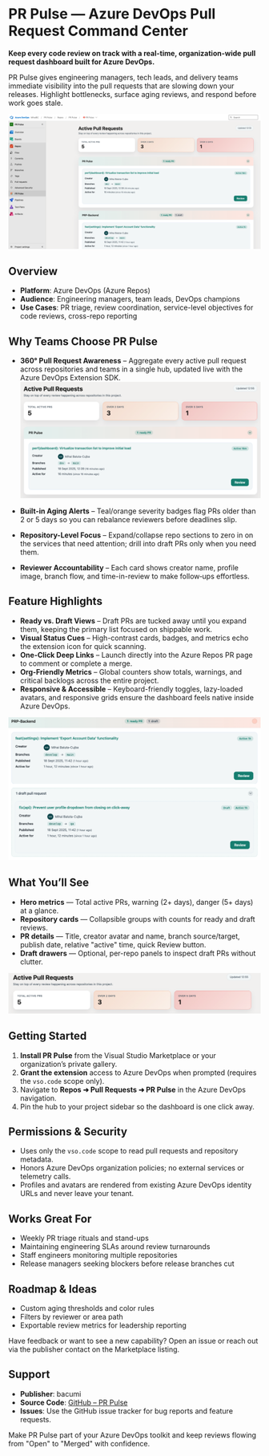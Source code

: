 # PR Pulse — Azure DevOps Pull Request Command Center

**Keep every code review on track with a real-time, organization-wide pull request dashboard built for Azure DevOps.**

PR Pulse gives engineering managers, tech leads, and delivery teams immediate visibility into the pull requests that are slowing down your releases. Highlight bottlenecks, surface aging reviews, and respond before work goes stale.

![Image](/images/mk/extension-overview.png)

## Overview

- **Platform**: Azure DevOps (Azure Repos)
- **Audience**: Engineering managers, team leads, DevOps champions
- **Use Cases**: PR triage, review coordination, service-level objectives for code reviews, cross-repo reporting

## Why Teams Choose PR Pulse

- **360° Pull Request Awareness** – Aggregate every active pull request across repositories and teams in a single hub, updated live with the Azure DevOps Extension SDK.
![Image](/images/mk/focus.png)

- **Built-in Aging Alerts** – Teal/orange severity badges flag PRs older than 2 or 5 days so you can rebalance reviewers before deadlines slip.
- **Repository-Level Focus** – Expand/collapse repo sections to zero in on the services that need attention; drill into draft PRs only when you need them.
- **Reviewer Accountability** – Each card shows creator name, profile image, branch flow, and time-in-review to make follow‑ups effortless.

## Feature Highlights

- **Ready vs. Draft Views** – Draft PRs are tucked away until you expand them, keeping the primary list focused on shippable work.
- **Visual Status Cues** – High-contrast cards, badges, and metrics echo the extension icon for quick scanning.
- **One-Click Deep Links** – Launch directly into the Azure Repos PR page to comment or complete a merge.
- **Org-Friendly Metrics** – Global counters show totals, warnings, and critical backlogs across the entire project.
- **Responsive & Accessible** – Keyboard-friendly toggles, lazy-loaded avatars, and responsive grids ensure the dashboard feels native inside Azure DevOps.

![Image](/images/mk/highlight.png)

## What You’ll See

- **Hero metrics** — Total active PRs, warning (2+ days), danger (5+ days) at a glance.
- **Repository cards** — Collapsible groups with counts for ready and draft reviews.
- **PR details** — Title, creator avatar and name, branch source/target, publish date, relative "active" time, quick Review button.
- **Draft drawers** — Optional, per-repo panels to inspect draft PRs without clutter.

![Image](/images/mk/metrics.png)

## Getting Started

1. **Install PR Pulse** from the Visual Studio Marketplace or your organization’s private gallery.
2. **Grant the extension** access to Azure DevOps when prompted (requires the `vso.code` scope only).
3. Navigate to **Repos ➜ Pull Requests ➜ PR Pulse** in the Azure DevOps navigation.
4. Pin the hub to your project sidebar so the dashboard is one click away.

## Permissions & Security

- Uses only the `vso.code` scope to read pull requests and repository metadata.
- Honors Azure DevOps organization policies; no external services or telemetry calls.
- Profiles and avatars are rendered from existing Azure DevOps identity URLs and never leave your tenant.

## Works Great For

- Weekly PR triage rituals and stand-ups
- Maintaining engineering SLAs around review turnarounds
- Staff engineers monitoring multiple repositories
- Release managers seeking blockers before release branches cut

## Roadmap & Ideas

- Custom aging thresholds and color rules
- Filters by reviewer or area path
- Exportable review metrics for leadership reporting

Have feedback or want to see a new capability? Open an issue or reach out via the publisher contact on the Marketplace listing.

## Support

- **Publisher**: bacumi
- **Source Code**: [GitHub – PR Pulse](https://github.com/mihaibc/pr_dashboard)
- **Issues**: Use the GitHub issue tracker for bug reports and feature requests.

Make PR Pulse part of your Azure DevOps toolkit and keep reviews flowing from "Open" to "Merged" with confidence.
